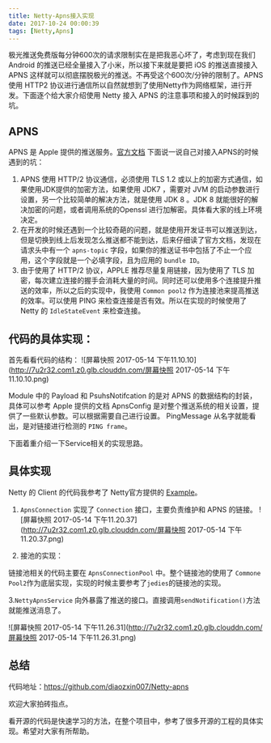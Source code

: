 ```yaml
---
title: Netty-Apns接入实现
date: 2017-10-24 00:00:39
tags: [Netty,Apns]
---
```

极光推送免费版每分钟600次的请求限制实在是把我恶心坏了，考虑到现在我们 Android 的推送已经全量接入了小米，所以接下来就是要把 iOS 的推送直接接入 APNS 这样就可以彻底摆脱极光的推送。不再受这个600次/分钟的限制了。APNS使用 HTTP2 协议进行通信所以自然就想到了使用Netty作为网络框架，进行开发。下面逐个给大家介绍使用 Netty 接入 APNS 的注意事项和接入的时候踩到的坑。

 <!--more-->

## APNS
APNS 是 Apple 提供的推送服务。[官方文档](https://developer.apple.com/library/content/documentation/NetworkingInternet/Conceptual/RemoteNotificationsPG/APNSOverview.html#//apple_ref/doc/uid/TP40008194-CH8-SW1)
下面说一说自己对接入APNS的时候遇到的坑：
1. APNS 使用 HTTP/2 协议通信，必须使用 TLS 1.2 或以上的加密方式通信，如果使用JDK提供的加密方法，如果使用 JDK7 ，需要对 JVM 的启动参数进行设置，另一个比较简单的解决方法，就是使用 JDK 8 。JDK 8 就能很好的解决加密的问题，或者调用系统的Openssl 进行加解密。具体看大家的线上环境决定。
2. 在开发的时候还遇到一个比较奇葩的问题，就是使用开发证书可以推送到达，但是切换到线上后发现怎么推送都不能到达，后来仔细读了官方文档，发现在请求头中有一个 `apns-topic` 字段，如果你的推送证书中包括了不止一个应用，这个字段就是一个必填字段，且为应用的 `bundle ID`。
3. 由于使用了 HTTP/2 协议，APPLE 推荐尽量复用链接，因为使用了 TLS 加密，每次建立连接的握手会消耗大量的时间。同时还可以使用多个连接提升推送的效率，所以之后的实现中，我使用 `Common pool2` 作为连接池来提高推送的效率。可以使用 PING 来检查连接是否有效。所以在实现的时候使用了 Netty 的 `IdleStateEvent` 来检查连接。

## 代码的具体实现：
首先看看代码的结构：
![屏幕快照 2017-05-14 下午11.10.10](http://7u2r32.com1.z0.glb.clouddn.com/屏幕快照 2017-05-14 下午11.10.10.png)

Module 中的 Payload 和 PsuhsNotifcation 的是对 APNS 的数据结构的封装，具体可以参考 Apple 提供的文档
ApnsConfig 是对整个推送系统的相关设置，提供了一些默认参数。可以根据需要自己进行设置。
PingMessage 从名字就能看出，是对链接进行检测的 `PING frame`。

下面着重介绍一下Service相关的实现思路。

## 具体实现
 Netty 的 Client 的代码我参考了 Netty官方提供的 [Example](https://netty.io/4.1/xref/io/netty/example/http2/helloworld/client/package-summary.html)。
 

1. `ApnsConnection` 实现了 `Connection` 接口，主要负责维护和 APNS 的链接。
 ![屏幕快照 2017-05-14 下午11.20.37](http://7u2r32.com1.z0.glb.clouddn.com/屏幕快照 2017-05-14 下午11.20.37.png)
 
2. 接池的实现：

链接池相关的代码主要在 `ApnsConnectionPool` 中。整个链接池的使用了 `Commone Pool2`作为底层实现，实现的时候主要参考了`jedies`的链接池的实现。

3.`NettyApnsService` 向外暴露了推送的接口。直接调用`sendNotification()`方法就能推送消息了。

![屏幕快照 2017-05-14 下午11.26.31](http://7u2r32.com1.z0.glb.clouddn.com/屏幕快照 2017-05-14 下午11.26.31.png)

   
## 总结
代码地址：https://github.com/diaozxin007/Netty-apns

欢迎大家拍砖指点。

看开源的代码是快速学习的方法，在整个项目中，参考了很多开源的工程的具体实现。希望对大家有所帮助。
